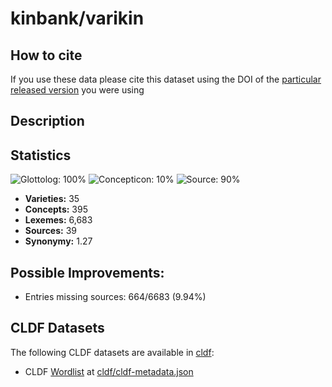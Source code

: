 # kinbank/varikin

## How to cite

If you use these data please cite
this dataset using the DOI of the [particular released version](../../releases/) you were using

## Description


## Statistics


![Glottolog: 100%](https://img.shields.io/badge/Glottolog-100%25-brightgreen.svg "Glottolog: 100%")
![Concepticon: 10%](https://img.shields.io/badge/Concepticon-10%25-red.svg "Concepticon: 10%")
![Source: 90%](https://img.shields.io/badge/Source-90%25-green.svg "Source: 90%")

- **Varieties:** 35
- **Concepts:** 395
- **Lexemes:** 6,683
- **Sources:** 39
- **Synonymy:** 1.27

## Possible Improvements:



- Entries missing sources: 664/6683 (9.94%)

## CLDF Datasets

The following CLDF datasets are available in [cldf](cldf):

- CLDF [Wordlist](https://github.com/cldf/cldf/tree/master/modules/Wordlist) at [cldf/cldf-metadata.json](cldf/cldf-metadata.json)